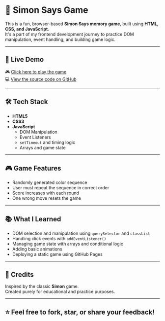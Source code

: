 # 🧠 Simon Says Game

This is a fun, browser-based **Simon Says memory game**, built using **HTML, CSS, and JavaScript**.  
It's a part of my frontend development journey to practice DOM manipulation, event handling, and building game logic.

---
## 🚀 Live Demo

🎮 [Click here to play the game](https://sarveshnatulkar.github.io/Simon-Says/)  
💻 [View the source code on GitHub](https://github.com/Sarveshnatulkar/simon-says-game)

---

## 🛠️ Tech Stack

- **HTML5**
- **CSS3**
- **JavaScript**
  - DOM Manipulation
  - Event Listeners
  - `setTimeout` and timing logic
  - Arrays and game state

---

## 🎮 Game Features

- Randomly generated color sequence
- User must repeat the sequence in correct order
- Score increases with each round
- One wrong move resets the game

---

## 📚 What I Learned

- DOM selection and manipulation using `querySelector` and `classList`
- Handling click events with `addEventListener()`
- Managing game state with arrays and conditional logic
- Adding basic animations
- Deploying a static game using GitHub Pages

---

## 🙌 Credits

Inspired by the classic **Simon** game.  
Created purely for educational and practice purposes.

---

## ⭐ Feel free to fork, star, or share your feedback!
